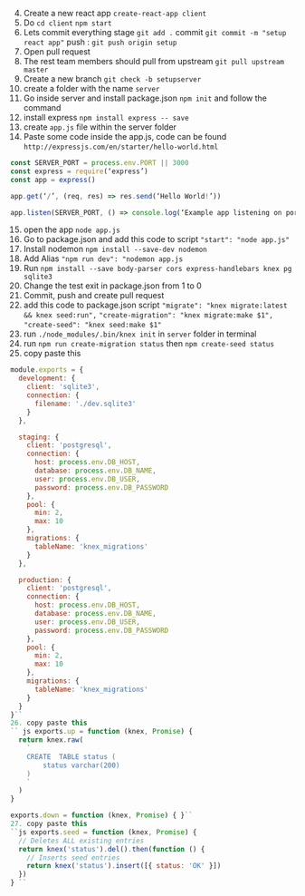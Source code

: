 4.  Create a new react app `create-react-app client`
5.  Do
    `cd client`
    `npm start`
6.  Lets commit everything
    stage `git add .`
    commit `git commit -m "setup react app"`
    push : `git push origin setup`
7.  Open pull request
8.  The rest team members should pull from upstream `git pull upstream master`
9.  Create a new branch `git check -b setupserver`
10. create a folder with the name `server`
11. Go inside server and install package.json `npm init` and follow the command
12. install express `npm install express -- save`
13. create `app.js` file within the server folder
14. Paste some code inside the app.js, code can be found `http://expressjs.com/en/starter/hello-world.html`

```js
const SERVER_PORT = process.env.PORT || 3000
const express = require(‘express’)
const app = express()

app.get(‘/’, (req, res) => res.send(‘Hello World!’))

app.listen(SERVER_PORT, () => console.log(‘Example app listening on port 3000!’))
```

15. open the app `node app.js`
16. Go to package.json and add this code to script `"start": "node app.js"`
17. Install nodemon `npm install --save-dev nodemon`
18. Add Alias `"npm run dev": "nodemon app.js`
19. Run `npm install --save body-parser cors express-handlebars knex pg sqlite3`
20. Change the test exit in package.json from 1 to 0
21. Commit, push and create pull request
22. add this code to package.json script
    `"migrate": "knex migrate:latest && knex seed:run",`
    `"create-migration": "knex migrate:make $1",`
    `"create-seed": "knex seed:make $1"`
23. run `./node_modules/.bin/knex init` in `server` folder in terminal
24. run `npm run create-migration status` then
    `npm create-seed status`
25. copy paste this

```js // Update with your config settings.
module.exports = {
  development: {
    client: 'sqlite3',
    connection: {
      filename: './dev.sqlite3'
    }
  },

  staging: {
    client: 'postgresql',
    connection: {
      host: process.env.DB_HOST,
      database: process.env.DB_NAME,
      user: process.env.DB_USER,
      password: process.env.DB_PASSWORD
    },
    pool: {
      min: 2,
      max: 10
    },
    migrations: {
      tableName: 'knex_migrations'
    }
  },

  production: {
    client: 'postgresql',
    connection: {
      host: process.env.DB_HOST,
      database: process.env.DB_NAME,
      user: process.env.DB_USER,
      password: process.env.DB_PASSWORD
    },
    pool: {
      min: 2,
      max: 10
    },
    migrations: {
      tableName: 'knex_migrations'
    }
  }
}``
26. copy paste this
`` js exports.up = function (knex, Promise) {
  return knex.raw(
    `
    CREATE  TABLE status (
        status varchar(200)
    )
    `
  )
}

exports.down = function (knex, Promise) { }``
27. copy paste this
``js exports.seed = function (knex, Promise) {
  // Deletes ALL existing entries
  return knex('status').del().then(function () {
    // Inserts seed entries
    return knex('status').insert([{ status: 'OK' }])
  })
} ``
```